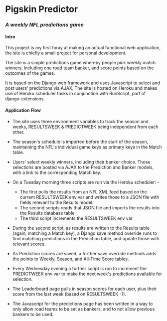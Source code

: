# Pigskin Predictor
### *A weekly NFL predictions game*

#### Intro

This project is my first foray at making an actual functional web application, the site is chiefly a small project for personal development.

The site is a simple predictions game whereby people pick weekly match winners, including one road team banker, and score points based on the outcomes of the games.

It is based on the Django web framework and uses Javascript to select and post users' predictions via AJAX. The site is hosted on Heroku and makes use of Heroku scheduler tasks in conjunction with RunScript, part of django-extensions.

#### Application Flow

* The site uses three environment variables to track the season and weeks, RESULTSWEEK & PREDICTWEEK being independent from each other.

* The season's schedule is imported before the start of the season, maintaining the NFL's individual game keys as primary keys in the Match table.

* Users' select weekly winners, including their banker choice. Those selections are posted via AJAX to the Prediction and Banker models, with a link to the corresponding Match key.

* On a Tuesday morning three scripts are run via the Heroku scheduler: -
  * The first pulls the results from an NFL XML feed based on the current RESULTSWEEK env var and writes those to a JSON file with fields relevant to the Results model.
  * The second scripts reads that JSON file and imports the results into the Results database table
  * The third script increments the RESULTSWEEK env var
 
 * During the second script, as results are written to the Results table (again, matching a Match key), a Django save method override runs to find matching predictions in the Prediction table, and update those with relevant scores.
 
 * As Prediction scores are saved, a further save override methods adds the points to Weekly, Season, and All-Time Score tables.
 
 * Every Wednesday evening a further script is run to increment the PREDICTWEEK env var to make the next week's predictions available for selection.
 
 * The Leaderboard page pulls in season scores for each user, plus their score from the last week (based on RESULTSWEEK -1).
 
 * The Javascript for the predictions page has been written in a way to only allow road teams to be set as bankers, and to not allow previous bankers to be used.
